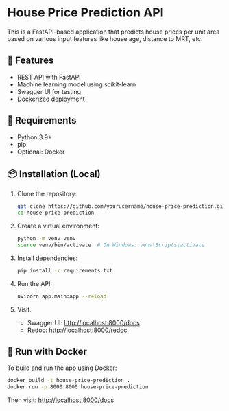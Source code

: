# House Price Prediction API

This is a FastAPI-based application that predicts house prices per unit area based on various input features like house age, distance to MRT, etc.

## 🚀 Features

- REST API with FastAPI
- Machine learning model using scikit-learn
- Swagger UI for testing
- Dockerized deployment

## 🧰 Requirements

- Python 3.9+
- pip
- Optional: Docker

## 📦 Installation (Local)

1. Clone the repository:
   ```bash
   git clone https://github.com/yourusername/house-price-prediction.git
   cd house-price-prediction
   ```

2. Create a virtual environment:
   ```bash
   python -m venv venv
   source venv/bin/activate  # On Windows: venv\Scripts\activate
   ```

3. Install dependencies:
   ```bash
   pip install -r requirements.txt
   ```

4. Run the API:
   ```bash
   uvicorn app.main:app --reload
   ```

5. Visit:  
   - Swagger UI: [http://localhost:8000/docs](http://localhost:8000/docs)  
   - Redoc: [http://localhost:8000/redoc](http://localhost:8000/redoc)

## 🐳 Run with Docker

To build and run the app using Docker:

```bash
docker build -t house-price-prediction .
docker run -p 8000:8000 house-price-prediction
```

Then visit: [http://localhost:8000/docs](http://localhost:8000/docs)
